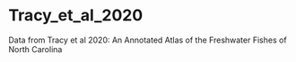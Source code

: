# Tracy_et_al_2020
Data from Tracy et al 2020: An Annotated Atlas of the Freshwater Fishes of North Carolina
